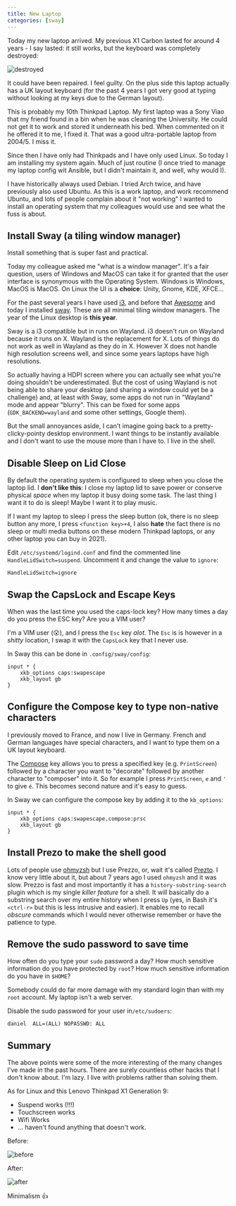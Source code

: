 ```yaml
---
title: New Laptop
categories: [sway]
---
```

Today my new laptop arrived. My previous X1 Carbon lasted for around 4 years -
I say lasted: it still works, but the keyboard was completely destroyed:

![destroyed](/images/2021-11-11/compare.png)

It could have been repaired. I feel guilty. On the plus side this laptop
actually has a UK layout keyboard (for the past 4 years I got very good at
typing without looking at my keys due to the German layout).

This is probably my 10th Thinkpad Laptop. My first laptop was a Sony Viao that
my friend found in a bin when he was cleaning the University. He could not get it
to work and stored it underneath his bed. When commented on it he offered it to me, I
fixed it. That was a good ultra-portable laptop from 2004/5. I miss it.

Since then I have only had Thinkpads and I have only used Linux. So today I am
installing my system again. Much of just routine (I once tried to manage my
laptop config wit Ansible, but I didn't maintain it, and well, why would I).

I have historically always used Debian. I tried Arch twice, and have
previously also used Ubuntu. As this is a work laptop, and work recommend
Ubuntu, and lots of people complain about it "not working" I wanted to install
an operating system that my colleagues would use and see what the fuss is
about.

## Install Sway (a tiling window manager)

Install something that is super fast and practical.

Today my colleague asked me "what is a window manager". It's a fair
question, users of Windows and MacOS can take it for granted that the user
interface is synonymous with the Operating System. Windows is Windows, MacOS
is MacOS. On Linux the UI is a **choice**: Unity, Gnome, KDE, XFCE...

For the past several years I have used [i3](http://i3wm.org), and before that
[Awesome](http://awesomewm.org) and today I installed
[sway](http://swaywm.org). These are all minimal tiling window managers. The
year of the Linux desktop is **this year**.

Sway is a i3 compatible but in runs on Wayland. i3 doesn't run on Wayland
because it runs on X. Wayland is the replacement for X. Lots of things do not
work as well in Wayland as they do in X. However X does not handle high
resolution screens well, and since some years laptops have high resolutions.

So actually having a HDPI screen where you can actually see what you're doing
shouldn't be underestimated. But the cost of using Wayland is not being able to
share your desktop (and sharing a window could yet be a challenge) and, at
least with Sway, some apps do not run in "Wayland" mode and appear "blurry".
This can be fixed for some apps (`GDK_BACKEND=wayland` and some other
settings, Google them).

But the small annoyances aside, I can't imagine going back to a
pretty-clicky-pointy desktop environment. I want things to be instantly
available and I don't want to use the mouse more than I have to. I live in the
shell.

## Disable Sleep on Lid Close

By default the operating system is configured to sleep when you close the
laptop lid. I **don't like this**: I close my laptop lid to save power or conserve
physical _space_ when my laptop it busy doing some task. The last thing I want
it to do is sleep! Maybe I want it to play music.

If I want my laptop to sleep I press the sleep button (ok, there is no sleep
button any more, I press `<function key>+4`, I also **hate** the fact there is
no sleep or multi media buttons on these modern Thinkpad laptops, or any other
laptop you can buy in 2021).

Edit `/etc/systemd/logind.conf` and find the commented line
`HandleLidSwitch=suspend`. Uncomment it and change the value to `ignore`:

```
HandleLidSwitch=ignore
```

## Swap the CapsLock and Escape Keys

When was the last time you used the caps-lock key? How many times a day do you
press the ESC key? Are you a VIM user?

I'm a VIM user (😮), and I press the `Esc` key _alot_. The `Esc` is is however in a
_shitty_ location, I swap it with the `CapsLock` key that I never use.

In Sway this can be done in `.config/sway/config`:

```
input * {
    xkb_options caps:swapescape
    xkb_layout gb
}
```

## Configure the Compose key to type non-native characters

I previously moved to France, and now I live in Germany. French and German
languages have special characters, and I want to type them on a UK layout
keyboard.

The [Compose](https://en.wikipedia.org/wiki/Compose_key) key allows you to
press a specified key (e.g. `PrintScreen`) followed by a character you want to
"decorate" followed by another character to "composer" into it. So for example
I press `PrintScreen`, `e` and `'` to give `é`. This becomes second nature and
it's easy to guess.

In Sway we can configure the compose key by adding it to the `kb_options`:

```
input * {
    xkb_options caps:swapescape,compose:prsc
    xkb_layout gb
}
```

## Install Prezo to make the shell good

Lots of people use [ohmyzsh](https://ohmyz.sh) but I use Prezzo, or, wait it's called
[Prezto](https://github.com/sorin-ionescu/prezto). I know very little about
it, but about 7 years ago I used `ohmyzsh` and it was slow. Prezzo is fast and
most importantly it has a `history-substring-search` plugin which is my
single *killer feature* for a shell. It will basically do a substring search
over my entire history when I press `Up` (yes, in Bash it's `<ctrl-r>` but
this is less intrusive and easier). It enables me to recall _obscure_
commands which I would never otherwise remember or have the patience to type.

## Remove the sudo password to save time

How often do you type your `sudo` password a day? How much sensitive
information do you have protected by `root`? How much sensitive information do
you have in `$HOME`?

Somebody could do far more damage with my standard login than with my `root`
account. My laptop isn't a web server.

Disable the sudo password for your user in`/etc/sudoers`:

```
daniel  ALL=(ALL) NOPASSWD: ALL
```

## Summary

The above points were some of the more interesting of the many changes I've
made in the past hours. There are surely countless other hacks that I don't
know about. I'm lazy. I live with problems rather than solving them.

As for Linux and this Lenovo Thinkpad X1 Generation 9:

- Suspend works (!!!)
- Touchscreen works
- Wifi Works
- ... haven't found anything that doesn't work.

Before:

![before](/images/2021-11-11/before.png)

After:

![after](/images/2021-11-11/after.png)

Minimalism 👍
